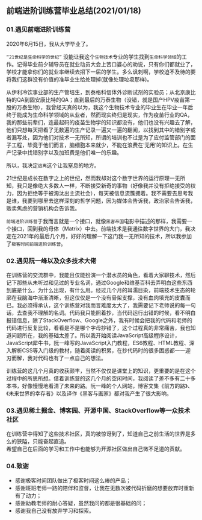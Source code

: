 ## 前端进阶训练营毕业总结(2021/01/18)
### 01.遇见前端进阶训练营
2020年6月15日，我从大学毕业了。  

`“21世纪是生命科学的世纪”` 没能让我这个`生物技术`专业的学生找到`生命科学领域`的工作。记得毕业前夕辅导员在就业动员大会上苦口婆心的劝说，只有你们都就业了，学校才能拿你们的就业率继续去招下一届的学生。多么讽刺啊，学校迫不及待的要将我们这群没有价值的准毕业生给处理掉(就像处理垃圾那样)。  

从伊利冷饮事业部的生产管培生，到泰格科信体外诊断试剂的实验员；从北京康比特的QA到固安康比特的QA；直到最后的万泰生物（没错，就是国产HPV疫苗第一股的万泰生物），我曾经天真的以为，我这个生物技术专业的毕业生在毕业一年后终于能成为生命科学领域的从业者，然而现实终归是现实，作为疫苗行业的QA，我的那些前辈们，连最起码的疫苗生物学的知识都没有，他们也没有兴趣去了解，他们只想每天把看了无数遍的生产记录一遍又一遍的翻阅，以找到其中的错别字或者漏写处，因为他们对技术一无所知，所谓的培训也不过是为了应付监管部门的面子工程，毕竟于他们而言，脑细胞本来就少，不能在浪费在‘无用’的知识上。在生产记录中找错别字以及加班费是他们唯一的乐趣。  

所以，我决定`逃离`这个让我窒息的地方。  

21世纪是成长在数字之上的世纪，然而我却对这个数字世界的运行原理一无所知，我只是像绝大多数人一样，不断接受新奇的事物（好像我并没有拒绝接受的权力，因为拒绝等于被淘汰出主流社会），每天被信息流簇拥着。我不需要去思考我是谁，我要到哪里去这样深刻的哲学问题，因为媒体会告诉我，政治家会告诉我，贩卖焦虑的营销机构会告诉我。  

`前端进阶训练营`于我而言就是一个接口，就像`黑客帝国`电影中描述的那样，我需要一个接口，回到我的母体（Matrix）中去。前端技术是我通往数字世界的大门，我决定在2021年的最后几个月，好好的理解一下这门我一无所知的技术，所以我参加了`极客时间前端进阶训练营`。

### 02.遇见阮一峰以及众多技术大佬  
在训练营的交流群中，我能且仅能扮演一个潜水员的角色，看着大家聊技术，然后记下那些从未听过和见过的专业名词，通过Google和维基百科去弄明白这些东西到底是什么，为什么出现，有什么用。经过几个月的耳濡目染，前端技术生态的轮廓在我脑海中渐渐清晰，但这仅仅是一个没有骨架支撑，没有血肉填充的皮囊而已。我必须得承认，这个训练营对我而言难度太大了，我需要记下老师说的每一句话，去查我不理解的名词。代码我只能照着抄，当代码运行出错的时候，看不明白报错信息，除了StackOverflow、Google之外，我有时候会把我的代码和老师的代码进行反复比较，看看是不是哪个字母抄错了，这个过程真的非常痛苦，我也知道问题所在，我的基础太差了。所以我开始阅读JavaScript高级程序设计，JavaScript犀牛书，阮一峰写的JavaScript入门教程，ES6教程、HTML教程、深入解析CSS等入门级的教材，随着阅读的积累，在抄代码时的很多困惑都一一迎刃而解，我对代码也有了一点自己的想法。  

训练营的这几个月真的收获颇丰，当然不仅仅是课堂上的知识，更重要的是在这个过程中的所思所想。借着训练营的这几个月的空闲时间，我阅读了差不多有二十多本书，好像慢慢地看清了未来的路。阮一峰的个人网站，博客文集《前方的路》、《未来世界的幸存者》以及译作《黑客与画家》都对我产生了很大影响。
### 03.遇见稀土掘金、博客园、开源中国、StackOverflow等一众技术社区
在训练营中得知了这些技术社区，真的被惊讶到了，知道自己之前生活的世界是多么的狭隘，只能奋起直追。  
希望自己在后面的学习和工作中也能够为开源社区做出自己微不足道的贡献。  

### 04.致谢
* 感谢极客时间团队做出了极客时间这么棒的产品；
* 感谢班班老师一路的陪伴和监督，让我在无数次被代码折磨的想要放弃时重新有了动力；
* 感谢助教老师的耐心答疑，虽然我问的都是很基础的问；
* 感谢我自己没有放弃学习和探索。